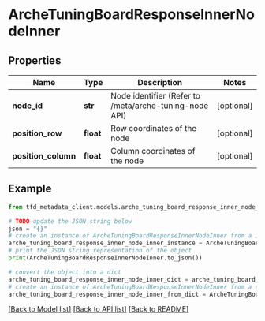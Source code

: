 # ArcheTuningBoardResponseInnerNodeInner


## Properties

Name | Type | Description | Notes
------------ | ------------- | ------------- | -------------
**node_id** | **str** | Node identifier (Refer to /meta/arche-tuning-node API) | [optional] 
**position_row** | **float** | Row coordinates of the node | [optional] 
**position_column** | **float** | Column coordinates of the node | [optional] 

## Example

```python
from tfd_metadata_client.models.arche_tuning_board_response_inner_node_inner import ArcheTuningBoardResponseInnerNodeInner

# TODO update the JSON string below
json = "{}"
# create an instance of ArcheTuningBoardResponseInnerNodeInner from a JSON string
arche_tuning_board_response_inner_node_inner_instance = ArcheTuningBoardResponseInnerNodeInner.from_json(json)
# print the JSON string representation of the object
print(ArcheTuningBoardResponseInnerNodeInner.to_json())

# convert the object into a dict
arche_tuning_board_response_inner_node_inner_dict = arche_tuning_board_response_inner_node_inner_instance.to_dict()
# create an instance of ArcheTuningBoardResponseInnerNodeInner from a dict
arche_tuning_board_response_inner_node_inner_from_dict = ArcheTuningBoardResponseInnerNodeInner.from_dict(arche_tuning_board_response_inner_node_inner_dict)
```
[[Back to Model list]](../README.md#documentation-for-models) [[Back to API list]](../README.md#documentation-for-api-endpoints) [[Back to README]](../README.md)


